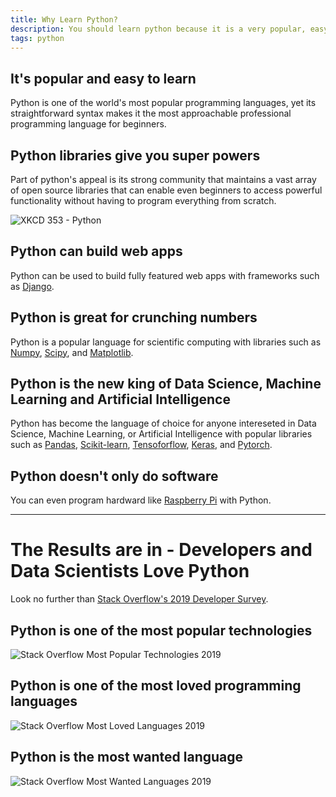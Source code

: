 ```yaml
---
title: Why Learn Python?
description: You should learn python because it is a very popular, easy to learn, well supported, flexible, empowering, math friendly, hardware enabled, machine learning fueling professional programming language.
tags: python
---
```


## It's popular and easy to learn

Python is one of the world's most popular programming languages, yet its straightforward syntax makes it the most approachable professional programming language for beginners. 

## Python libraries give you super powers

Part of python's appeal is its strong community that maintains a vast array of open source libraries that can enable even beginners to access powerful functionality without having to program everything from scratch. 

![XKCD 353 - Python](https://imgs.xkcd.com/comics/python.png)

## Python can build web apps

Python can be used to build fully featured web apps with frameworks such as [Django](https://www.djangoproject.com/).

## Python is great for crunching numbers

Python is a popular language for scientific computing with libraries such as [Numpy](https://www.numpy.org/), [Scipy](https://www.scipy.org/), and [Matplotlib](https://matplotlib.org/).

## Python is the new king of Data Science, Machine Learning and Artificial Intelligence

Python has become the language of choice for anyone intereseted in Data Science, Machine Learning, or Artificial Intelligence with popular libraries such as [Pandas](https://pandas.pydata.org/), [Scikit-learn](https://scikit-learn.org/stable/), [Tensoforflow](https://www.tensorflow.org/), [Keras](https://keras.io/), and [Pytorch](https://pytorch.org/).

## Python doesn't only do software

You can even program hardward like [Raspberry Pi](https://www.raspberrypi.org/documentation/usage/python/) with Python.

---

# The Results are in - Developers and Data Scientists **Love** Python

Look no further than [Stack Overflow's 2019 Developer Survey](https://insights.stackoverflow.com/survey/2019).

## Python is one of the most popular technologies

![Stack Overflow Most Popular Technologies 2019](http://lambdachops.com/img/stack-overflow-most-popular-technologies.png)

## Python is one of the most loved programming languages

![Stack Overflow Most Loved Languages 2019](http://lambdachops.com/img/stack-overflow-most-loved-languages.png)

## Python is the most wanted language

![Stack Overflow Most Wanted Languages 2019](http://lambdachops.com/img/stack-overflow-most-wanted-languages.png)


